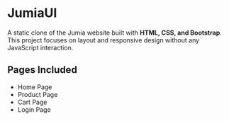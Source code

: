 # JumiaUI
A static clone of the Jumia website built with **HTML, CSS, and Bootstrap**.  
This project focuses on layout and responsive design without any JavaScript interaction.

## Pages Included
-  Home Page  
-  Product Page  
-  Cart Page  
-  Login Page  



